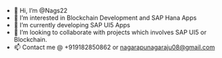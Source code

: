 - 👋 Hi, I’m @Nags22
- 👀 I’m interested in Blockchain Development and SAP Hana Apps
- 🌱 I’m currently developing SAP UI5 Apps
- 💞️ I’m looking to collaborate with projects which involves SAP UI5 or Blockchain.
- 📫 Contact me @ +919182850862 or nagarapunagaraju08@gmail.com

<!---
Nags22/Nags22 is a ✨ special ✨ repository because its `README.md` (this file) appears on your GitHub profile.
You can click the Preview link to take a look at your changes.
--->
